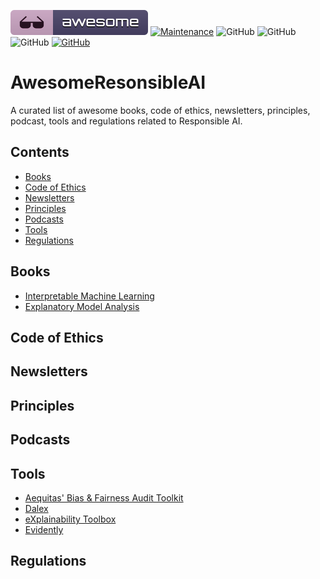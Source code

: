 [![Awesome](awesome.svg)](https://github.com/AthenaCore/AwesomeResponsibleAI)
[![Maintenance](https://img.shields.io/badge/Maintained%3F-YES-green.svg)](https://github.com/AthenaCore/AwesomeResponsibleAI/graphs/commit-activity)
![GitHub](https://img.shields.io/badge/Release-PROD-yellow.svg)
![GitHub](https://img.shields.io/badge/Languages-MULTI-blue.svg)
![GitHub](https://img.shields.io/badge/License-MIT-lightgrey.svg)
[![GitHub](https://img.shields.io/twitter/follow/athenacoreai.svg?label=Follow)](https://twitter.com/athenacoreai)

# AwesomeResonsibleAI
A curated list of awesome books, code of ethics, newsletters, principles, podcast, tools and regulations related to Responsible AI.

## Contents

- [Books](#books)
- [Code of Ethics](#code-of-ethics)
- [Newsletters](#newsletters)
- [Principles](#principles)
- [Podcasts](#podcasts)
- [Tools](#tools)
- [Regulations](#regulations)

## Books

- [Interpretable Machine Learning](https://christophm.github.io/interpretable-ml-book/)
- [Explanatory Model Analysis](https://ema.drwhy.ai)

## Code of Ethics
## Newsletters
## Principles
## Podcasts
## Tools

- [Aequitas' Bias & Fairness Audit Toolkit](http://aequitas.dssg.io/)
- [Dalex](https://dalex.drwhy.ai)
- [eXplainability Toolbox](https://ethical.institute/xai.html) 
- [Evidently](https://github.com/evidentlyai/evidently)

## Regulations
